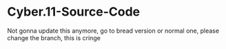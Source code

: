 # Cyber.11-Source-Code

Not gonna update this anymore, go to bread version or normal one, please change the branch, this is cringe
